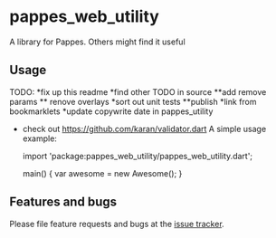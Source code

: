# pappes_web_utility

A library for Pappes.  Others might find it useful

## Usage

TODO:
*fix up this readme
*find other TODO in source
**add remove params
** renove overlays
*sort out unit tests
**publish
*link from bookmarklets
*update copywrite date in pappes_utility
* check out https://github.com/karan/validator.dart
A simple usage example:

    import 'package:pappes_web_utility/pappes_web_utility.dart';

    main() {
      var awesome = new Awesome();
    }

## Features and bugs

Please file feature requests and bugs at the [issue tracker][tracker].

[tracker]: https://github.com/pappes/aarvark/issues
